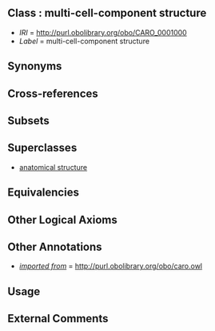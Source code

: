 
## Class : multi-cell-component structure

 * *IRI* = http://purl.obolibrary.org/obo/CARO_0001000
 * *Label* = multi-cell-component structure

## Synonyms


## Cross-references


## Subsets


## Superclasses

 * [anatomical structure](../../CARO/03/CARO_0000003.md)

## Equivalencies


## Other Logical Axioms


## Other Annotations

 * *[imported from](../../IAO/12/IAO_0000412.md)* = http://purl.obolibrary.org/obo/caro.owl

## Usage


## External Comments


